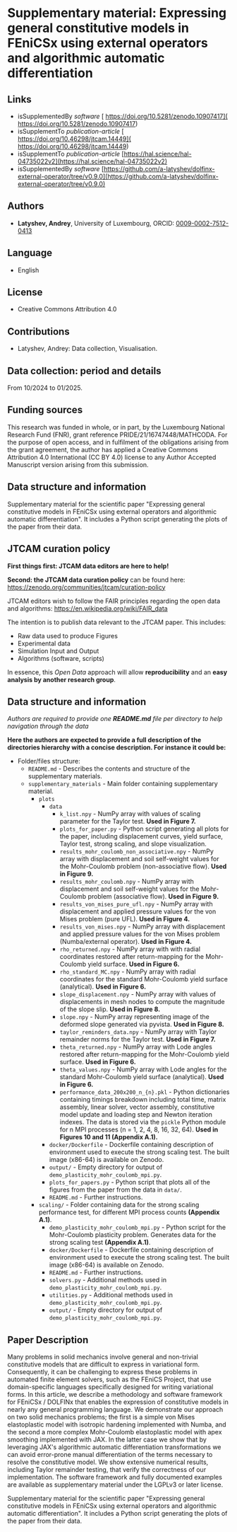 # Supplementary material: Expressing general constitutive models in FEniCSx using external operators and algorithmic automatic differentiation

## Links

- isSupplementedBy *software* [ https://doi.org/10.5281/zenodo.10907417]( https://doi.org/10.5281/zenodo.10907417)
- isSupplementTo *publication-article* [ https://doi.org/10.46298/jtcam.14449]( https://doi.org/10.46298/jtcam.14449)
- isSupplementTo *publication-article* [https://hal.science/hal-04735022v2](https://hal.science/hal-04735022v2)
- isSupplementedBy *software* [https://github.com/a-latyshev/dolfinx-external-operator/tree/v0.9.0](https://github.com/a-latyshev/dolfinx-external-operator/tree/v0.9.0)

## Authors

- **Latyshev, Andrey**, University of Luxembourg, ORCID: [0009-0002-7512-0413](https://orcid.org/0009-0002-7512-0413)

## Language

- English

## License

- Creative Commons Attribution 4.0

Contributions
-------------

* Latyshev, Andrey: Data collection, Visualisation.

Data collection: period and details
-----------------------------------

From 10/2024 to 01/2025.

Funding sources
---------------

This research was funded in whole, or in part, by the Luxembourg National Research
Fund (FNR), grant reference PRIDE/21/16747448/MATHCODA. For the purpose of open access,
and in fulfilment of the obligations arising from the grant agreement, the author has applied a
Creative Commons Attribution 4.0 International (CC BY 4.0) license to any Author Accepted
Manuscript version arising from this submission.

Data structure and information
------------------------------

Supplementary material for the scientific paper "Expressing general
constitutive models in FEniCSx using external operators and algorithmic
automatic differentiation". It includes a Python script generating the plots of
the paper from their data. 


JTCAM curation policy
---------------------

**First things first: JTCAM data editors are here to help!**

**Second: the JTCAM data curation policy** can be found here: https://zenodo.org/communities/jtcam/curation-policy

JTCAM editors wish to follow the FAIR principles regarding the open data and algorithms: https://en.wikipedia.org/wiki/FAIR_data

The intention is to publish data relevant to the JTCAM paper. This includes:

- Raw data used to produce Figures
- Experimental data
- Simulation Input and Output
- Algorithms (software, scripts)

In essence, this *Open Data* approach will allow **reproducibility** and an **easy analysis by another research group**.

Data structure and information
------------------------------

*Authors are required to provide one **README.md** file per directory to help
 navigation through the data*

**Here the authors are expected to provide a full description of the directories
  hierarchy with a concise description. For instance it could be:**

+ Folder/files structure:
  + `README.md` - Describes the contents and structure of the supplementary materials.
  + `supplementary_materials` - Main folder containing supplementary material.
    + `plots`
      + `data`
        + `k_list.npy` - NumPy array with values of scaling parameter for the Taylor test. **Used in Figure 7.**
        + `plots_for_paper.py` - Python script generating all plots for the paper, including displacement curves, yield surface, Taylor test, strong scaling, and slope visualization.
        + `results_mohr_coulomb_non_associative.npy` -  NumPy array with displacement and soil self-weight values for the Mohr-Coulomb problem (non-associative flow).  **Used in Figure 9.**
        + `results_mohr_coulomb.npy` - NumPy array with displacement and soil self-weight values for the Mohr-Coulomb problem (associative flow). **Used in Figure 9.**
        + `results_von_mises_pure_ufl.npy` - NumPy array with displacement and applied pressure values for the von Mises problem (pure UFL). **Used in Figure 4.**
        + `results_von_mises.npy` - NumPy array with displacement and applied pressure values for the von Mises problem (Numba/external operator). **Used in Figure 4.**
        + `rho_returned.npy` - NumPy array with with radial coordinates restored after return-mapping for the Mohr-Coulomb yield surface. **Used in Figure 6.**
        + `rho_standard_MC.npy` - NumPy array with radial coordinates for the standard Mohr-Coulomb yield surface (analytical).  **Used in Figure 6.**
        + `slope_displacement.npy` -  NumPy array with values of displacements in mesh nodes to compute the magnitude of the slope slip. **Used in Figure 8.**
        + `slope.npy` - NumPy array representing image of the deformed slope generated via pyvista. **Used in Figure 8.**
        + `taylor_reminders_data.npy` - NumPy array with Taylor remainder norms for the Taylor test. **Used in Figure 7.**
        + `theta_returned.npy` - NumPy array with Lode angles restored after return-mapping for the Mohr-Coulomb yield surface. **Used in Figure 6.**
        + `theta_values.npy` - NumPy array with Lode angles for the standard Mohr-Coulomb yield surface (analytical). **Used in Figure 6.**
        + `performance_data_200x200_n_{n}.pkl` - Python dictionaries containing timings breakdown including total time, matrix assembly, linear solver, vector assembly, constitutive model update and loading step and Newton iteration indexes. The data is stored via the `pickle` Python module for n MPI processes (n = 1, 2, 4, 8, 16, 32, 64). **Used in Figures 10 and 11 (Appendix A.1).**
      + `docker/Dockerfile` - Dockerfile containing description of environment used to execute the strong scaling test. The built image (x86-64) is available on Zenodo.
      + `output/` - Empty directory for output of `demo_plasticity_mohr_coulomb_mpi.py`.
      + `plots_for_papers.py` - Python script that plots all of the figures from the paper from the data in `data/`.
      + `README.md` - Further instructions.
    + `scaling/` - Folder containing data for the strong scaling performance test, for different MPI process counts **(Appendix A.1)**.
      + `demo_plasticity_mohr_coulomb_mpi.py` - Python script for the Mohr-Coulomb plasticity problem. Generates data for the strong scaling test **(Appendix A.1)**.
      + `docker/Dockerfile` - Dockerfile containing description of environment used to execute the strong scaling test. The built image (x86-64) is available on Zenodo.
      + `README.md` - Further instructions.
      + `solvers.py` - Additional methods used in `demo_plasticity_mohr_coulomb_mpi.py`.
      + `utilities.py` - Additional methods used in `demo_plasticity_mohr_coulomb_mpi.py`.
      + `output/` - Empty directory for output of `demo_plasticity_mohr_coulomb_mpi.py`.


Paper Description
-----------------

Many problems in solid mechanics involve general and non-trivial constitutive
models that are difficult to express in variational form. Consequently, it can
be challenging to express these problems in automated finite element solvers,
such as the FEniCS Project, that use domain-specific languages specifically
designed for writing variational forms. In this article, we describe a
methodology and software framework for FEniCSx / DOLFINx that enables the
expression of constitutive models in nearly any general programming language.
We demonstrate our approach on two solid mechanics problems; the first is a
simple von Mises elastoplastic model with isotropic hardening implemented with
Numba, and the second a more complex Mohr-Coulomb elastoplastic model with apex
smoothing implemented with JAX. In the latter case we show that by leveraging
JAX's algorithmic automatic differentiation transformations we can avoid
error-prone manual differentiation of the terms necessary to resolve the
constitutive model. We show extensive numerical results, including Taylor
remainder testing, that verify the correctness of our implementation. The
software framework and fully documented examples are available as supplementary
material under the LGPLv3 or later license.

Supplementary material for the scientific paper "Expressing general
constitutive models in FEniCSx using external operators and algorithmic
automatic differentiation". It includes a Python script generating the plots of
the paper from their data.
